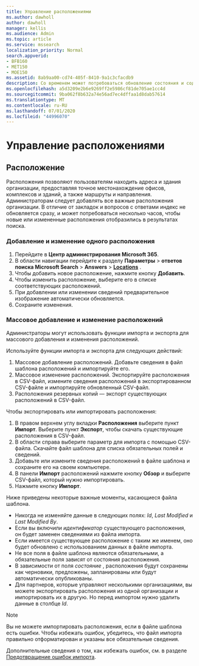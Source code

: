 ```yaml
---
title: Управление расположениями
ms.author: dawholl
author: dawholl
manager: kellis
ms.audience: Admin
ms.topic: article
ms.service: mssearch
localization_priority: Normal
search.appverid:
- BFB160
- MET150
- MOE150
ms.assetid: 8ab9aa00-cd74-405f-8410-9a1c3cfacdb9
description: Со временем может потребоваться обновление состояния и содержимого расположения, чтобы обеспечить его релевантность. 
ms.openlocfilehash: a5d3209e2b6e9269ff2e5986cf81de705ae1cc4d
ms.sourcegitcommit: 9ba062f8b632a74e56ad7ec4dffaa1d8dab57614
ms.translationtype: MT
ms.contentlocale: ru-RU
ms.lasthandoff: 07/01/2020
ms.locfileid: "44996070"
---
```

# <a name="manage-locations"></a>Управление расположениями

## <a name="location"></a>Расположение

Расположения позволяют пользователям находить адреса и здания организации, предоставляя точное местонахождение офисов, комплексов и зданий, а также маршруты и направления. Администраторам следует добавлять все важные расположения организации. В отличие от закладок и вопросов с ответами индекс не обновляется сразу, и может потребоваться несколько часов, чтобы новые или измененные расположения отобразились в результатах поиска.

### <a name="add-or-edit-a-single-location"></a>Добавление и изменение одного расположения

1. Перейдите в **Центр администрирования Microsoft 365**.
1. В области навигации перейдите к разделу **Параметры**  >  **ответов поиска Microsoft Search**  >  **Answers**  >  [**Locations**](https://admin.microsoft.com/Adminportal/Home#/MicrosoftSearch/locations) .
1. Чтобы добавить новое расположение, нажмите кнопку **Добавить**.
1. Чтобы изменить расположение, выберите его в списке соответствующих расположений.
1. При добавлении или изменении сведений предварительное изображение автоматически обновляется.
1. Сохраните изменения.

### <a name="bulk-add-or-edit-locations"></a>Массовое добавление и изменение расположений

Администраторы могут использовать функции импорта и экспорта для массового добавления и изменения расположений.

Используйте функции импорта и экспорта для следующих действий:

1. Массовое добавление расположений. Добавьте сведения в файл шаблона расположений и импортируйте его.
1. Массовое изменение расположений. Экспортируйте расположения в CSV-файл, измените сведения расположений в экспортированном CSV-файле и импортируйте обновленный CSV-файл.
1. Расположения резервных копий — экспорт существующих расположений в CSV-файл.

Чтобы экспортировать или импортировать расположения:

1. В правом верхнем углу вкладки **Расположения** выберите пункт **Импорт**.
Выберите пункт **Экспорт**, чтобы скачать существующие расположения в CSV-файл.
1. В области справа выберите параметр для импорта с помощью CSV-файла.
Скачайте файл шаблона для списка обязательных полей и сведений.
1. Добавьте или измените сведения расположений в файле шаблона и сохраните его на своем компьютере.
1. В панели **Импорт** расположений нажмите кнопку **Обзор** и выберите CSV-файл, который нужно импортировать.
1. Нажмите кнопку **Импорт**.

Ниже приведены некоторые важные моменты, касающиеся файла шаблона.

- Никогда не изменяйте данные в следующих полях: *Id*, *Last Modified* и *Last Modified By*.
- Если вы включили *идентификатор* существующего расположения, он будет заменен сведениями из файла импорта.
- Если имеется существующее расположение с таким же именем, оно будет обновлено с использованием данных в файле импорта.
- Не все поля в файле шаблона являются обязательными, а обязательные поля зависят от состояния расположения.
- В зависимости от поля *состояние* , расположения будут сохранены как черновики, предложены, запланированы или будут автоматически опубликованы.
- Для партнеров, которые управляют несколькими организациями, вы можете экспортировать расположения из одной организации и импортировать их в другую. Но перед импортом нужно удалить данные в столбце *Id*.

> [!NOTE]
> Вы не можете импортировать расположения, если в файле шаблона есть ошибки. Чтобы избежать ошибок, убедитесь, что файл импорта правильно отформатирован и указаны все обязательные сведения.

Дополнительные сведения о том, как избежать ошибок, см. в разделе [Предотвращение ошибок импорта](manage-bookmarks.md#prevent-import-errors).
